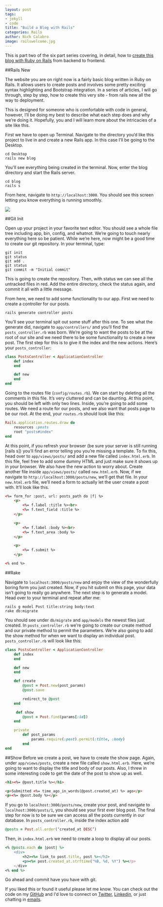```yaml
---
layout: post
tags:
- jekyll
- code
title: "Build a Blog with Rails"
categories: Rails
author: Nick Calabro
image: railswelcome.jpg
---
```


<meta name="twitter:card" content="summary" />
<meta name="twitter:site" content="@NickCalabs" />
<meta name="twitter:title" content="{{ page.title }}" />
<meta name="twitter:description" content="Nick Calabro's Blog" />

<div class="message">This is part two of the six part series covering, in detail, how to <a href="http://nameless-dusk-8821.herokuapp.com">create this blog with Ruby on Rails</a> from backend to frontend. 
</div>

##Rails New

The website you are on right now is a fairly basic blog written in Ruby on Rails. It allows users to create posts and involves some pretty exciting syntax highlighting and Bootstrap integration. In a series of articles, I will go through, step by step, how to create this very site - from rails new all the way to deployment.

This is designed for someone who is comfortable with code in general, however, I’ll be doing my best to describe what each step does and why we’re doing it. Hopefully, you and I will learn more about the intricacies of a site like this.

First we have to open up Terminal. Navigate to the directory you’d like this project to live in and create a new Rails app. In this case I’ll be going to the Desktop.

```console
cd Desktop
rails new blog
```

You'll see everything being created in the terminal. Now, enter the blog directory and start the Rails server.

```console
cd blog
rails s
```

From here, navigate to `http://localhost:3000`. You should see this screen letting you know everything is running smoothly.

<img src="/img/{{ page.image }}">

##Git Init

Open up your project in your favorite text editor. You should see a whole file tree including app, bin, config, and whatnot. We’re going to touch nearly everything here so be patient. While we’re here, now might be a good time to create our git repository. In your terminal, type:

```console
git init
git status
git add .
git status
git commit -m "Initial commit"
```

This is going to create the repository. Then, with status we can see all the untracked files in red. Add the entire directory, check the status again, and commit it all with a little message.

From here, we need to add some functionality to our app. First we need to create a controller for our posts.

```console
rails generate controller posts
```

You’ll see your terminal spit out some stuff after this one. To see what the generate did, navigate to `app/controllers/` and you’ll find the `posts_controller.rb` was born. We’re going to want the posts to be at the root of our site and we need there to be some functionality to create a new post. The first step for this is to give it the index and the new actions. Here’s your `posts_controller`:

```ruby
class PostsController < ApplicationController
	def index
	end 

	def new
	end
end
```

Going to the routes file (`config/routes.rb`). We can start by deleting all the comments in this file. It’s very cluttered and can be daunting. At this point, you should be left with only two lines. Inside, you’re going to add some routes. We need a route for our posts, and we also want that posts page to be our root. At the end, your `routes.rb` should look like this:

```ruby
Rails.application.routes.draw do
	resources :posts
	root "posts#index"
end
```

At this point, if you refresh your browser (be sure your server is still running [rails s]) you’ll find an error telling you you’re missing a template. To fix this, head over to `app/views/posts/` and add a new file called `index.html.erb`. In this file, feel free to add some dummy HTML and just make sure it shows up in your browser. We also have the new action to worry about. Create another file inside `app/views/posts/` called `new.html.erb`. Now, if we navigate to `http://localhost:3000/posts/new`, we’ll get that file. In your `new.html.erb` file, we’ll need a form to actually let the user create a post with. It’ll look like this.

```html
<%= form_for :post, url: posts_path do |f| %>
    <p>
        <%= f.label :title %><br>
        <%= f.text_field :title %>
    </p>

    <p>
        <%= f.label :body %><br>
        <%= f.text_area :body %>
    </p>

    <p>
        <%= f.submit %>
    </p>

<% end %>
```

##Rake

Navigate to `localhost:3000/posts/new` and enjoy the view of the wonderfully boring form you just created. Now, if you hit submit on this page, your data isn’t going to really go anywhere. The next step is to generate a model. Head over to your terminal and repeat after me:

```console
rails g model Post title:string body:text
rake db:migrate
```

You should see under `db/migrate` and `app/models` the newest files just created. In `posts_controller.rb` we’re going to create our create method and our private method to permit the parameters. We’re also going to add the show method for when we want to display an individual post. `posts_controller.rb` will look like this:

```ruby
class PostsController < ApplicationController
    def index
    end

    def new
    end

    def create
        @post = Post.new(post_params)
        @post.save

        redirect_to @post
    end

     def show
        @post = Post.find(params[:id])
    end

    private
        def post_params
            params.require(:post).permit(:title, :body)
        end
end
```

##Show
Before we create a post, we have to create the show page. Again, under `app/views/posts`, create a new file called `show.html.erb`. Here, we’re going to want to display the title and body of our posts. Also, I threw in some interesting code to get the date of the post to show up as well.

```html
<h1><%= @post.title %></h1>

<p>Submitted <%= time_ago_in_words(@post.created_at) %> ago</p>
<p><%= @post.body %></p>
```

If you go to `localhost:3000/posts/new`, create your post, and navigate to `localhost:3000/posts/1`, you should see your first ever blog post. The final step for now is to be sure we can access all the posts currently in our database. In `posts_controller.rb`, inside the index action add

```ruby
@posts = Post.all.order(‘created_at DESC’)
```

Then, in `index.html.erb` we need to create a loop to display all our posts.

```ruby
<% @posts.each do |post| %>
    <div>
        <h2><%= link_to post.title, post %></h2>
        <p><%= post.created_at.strftime("%B, %d, %Y") %></p>
    </div>
<% end %>
```

Go ahead and commit have you have with git.


<div class="message">
  If you liked this or found it useful please let me know. You can check out the code on my <a href="http://github.com/nickcalabs">GitHub</a> and I'd love to connect on <a href="http://twitter.com/nickcalabs">Twitter</a>, <a href="http://linkedin.com/in/nickcalabro">Linkedin</a>, or just chatting in <a href="mailto:calabro.nick@gmail.com">emails</a>.
</div>